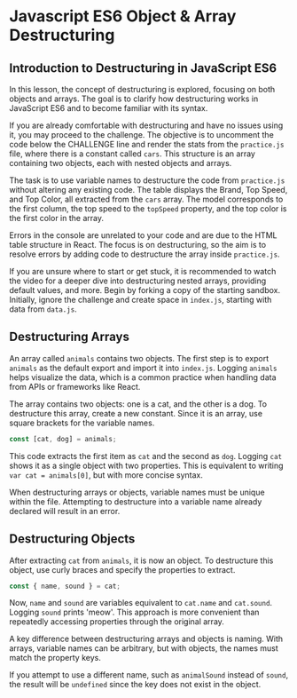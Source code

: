 # Javascript ES6 Object & Array Destructuring

## Introduction to Destructuring in JavaScript ES6

In this lesson, the concept of destructuring is explored, focusing on both objects and arrays. The goal is to clarify how destructuring works in JavaScript ES6 and to become familiar with its syntax.

If you are already comfortable with destructuring and have no issues using it, you may proceed to the challenge. The objective is to uncomment the code below the CHALLENGE line and render the stats from the `practice.js` file, where there is a constant called `cars`. This structure is an array containing two objects, each with nested objects and arrays.

The task is to use variable names to destructure the code from `practice.js` without altering any existing code. The table displays the Brand, Top Speed, and Top Color, all extracted from the `cars` array. The model corresponds to the first column, the top speed to the `topSpeed` property, and the top color is the first color in the array.

Errors in the console are unrelated to your code and are due to the HTML table structure in React. The focus is on destructuring, so the aim is to resolve errors by adding code to destructure the array inside `practice.js`.

If you are unsure where to start or get stuck, it is recommended to watch the video for a deeper dive into destructuring nested arrays, providing default values, and more. Begin by forking a copy of the starting sandbox. Initially, ignore the challenge and create space in `index.js`, starting with data from `data.js`.

## Destructuring Arrays

An array called `animals` contains two objects. The first step is to export `animals` as the default export and import it into `index.js`. Logging `animals` helps visualize the data, which is a common practice when handling data from APIs or frameworks like React.

The array contains two objects: one is a cat, and the other is a dog. To destructure this array, create a new constant. Since it is an array, use square brackets for the variable names.

```js
const [cat, dog] = animals;
```

This code extracts the first item as `cat` and the second as `dog`. Logging `cat` shows it as a single object with two properties. This is equivalent to writing `var cat = animals[0]`, but with more concise syntax.

When destructuring arrays or objects, variable names must be unique within the file. Attempting to destructure into a variable name already declared will result in an error.

## Destructuring Objects

After extracting `cat` from `animals`, it is now an object. To destructure this object, use curly braces and specify the properties to extract.

```js
const { name, sound } = cat;
```

Now, `name` and `sound` are variables equivalent to `cat.name` and `cat.sound`. Logging `sound` prints 'meow'. This approach is more convenient than repeatedly accessing properties through the original array.

A key difference between destructuring arrays and objects is naming. With arrays, variable names can be arbitrary, but with objects, the names must match the property keys.

If you attempt to use a different name, such as `animalSound` instead of `sound`, the result will be `undefined` since the key does not exist in the object.
